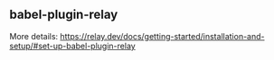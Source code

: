 babel-plugin-relay
---

More details: https://relay.dev/docs/getting-started/installation-and-setup/#set-up-babel-plugin-relay